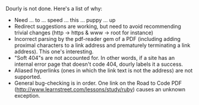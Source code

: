 Dourly is not done.
Here's a list of why:
* Need ... to ... speed ... this ... puppy ... up
* Redirect suggestions are working, but need to avoid recommending trivial changes (http -> https & www -> root for instance)
* Incorrect parsing by the pdf-reader gem of a PDF (including adding proximal characters to a link address and prematurely terminating a link address).  This one's interesting.
* "Soft 404"s are not accounted for.  In other words, if a site has an internal error page that doesn't code 404, dourly labels it a success.
* Aliased hyperlinks (ones in which the link text is not the address) are not supported.
* General bug-checking is in order.  One link on the Road to Code PDF (http://www.learnstreet.com/lessons/study/ruby) causes an unknown exception.